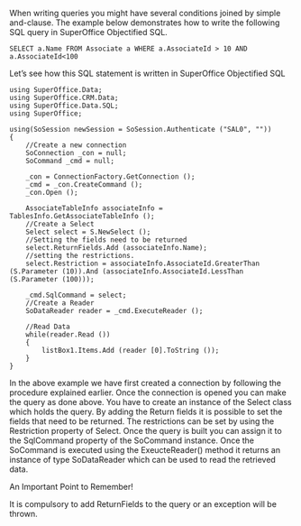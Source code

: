 <properties date="2016-05-11"
SortOrder="13"
/>

 

When writing queries you might have several conditions joined by simple and-clause. The example below demonstrates how to write the following SQL query in SuperOffice Objectified SQL.

```
SELECT a.Name FROM Associate a WHERE a.AssociateId > 10 AND
a.AssociateId<100
```

 

Let’s see how this SQL statement is written in SuperOffice Objectified SQL

```
using SuperOffice.Data;
using SuperOffice.CRM.Data;
using SuperOffice.Data.SQL;
using SuperOffice;
 
using(SoSession newSession = SoSession.Authenticate ("SAL0", ""))
{
    //Create a new connection
    SoConnection _con = null;
    SoCommand _cmd = null;
 
    _con = ConnectionFactory.GetConnection ();
    _cmd = _con.CreateCommand ();
    _con.Open ();
 
    AssociateTableInfo associateInfo =
TablesInfo.GetAssociateTableInfo ();
    //Create a Select
    Select select = S.NewSelect ();
    //Setting the fields need to be returned
    select.ReturnFields.Add (associateInfo.Name);
    //setting the restrictions.
    select.Restriction = associateInfo.AssociateId.GreaterThan
(S.Parameter (10)).And (associateInfo.AssociateId.LessThan
(S.Parameter (100)));
 
    _cmd.SqlCommand = select;
    //Create a Reader
    SoDataReader reader = _cmd.ExecuteReader ();
 
    //Read Data
    while(reader.Read ())
    {
        listBox1.Items.Add (reader [0].ToString ());
    }
}       
```

 

In the above example we have first created a connection by following the procedure explained earlier. Once the connection is opened you can make the query as done above. You have to create an instance of the Select class which holds the query. By adding the Return fields it is possible to set the fields that need to be returned. The restrictions can be set by using the Restriction property of Select. Once the query is built you can assign it to the SqlCommand property of the SoCommand instance. Once the SoCommand is executed using the ExeucteReader() method it returns an instance of type SoDataReader which can be used to read the retrieved data. 

An Important Point to Remember!

 It is compulsory to add ReturnFields to the query or an exception will be thrown. 
